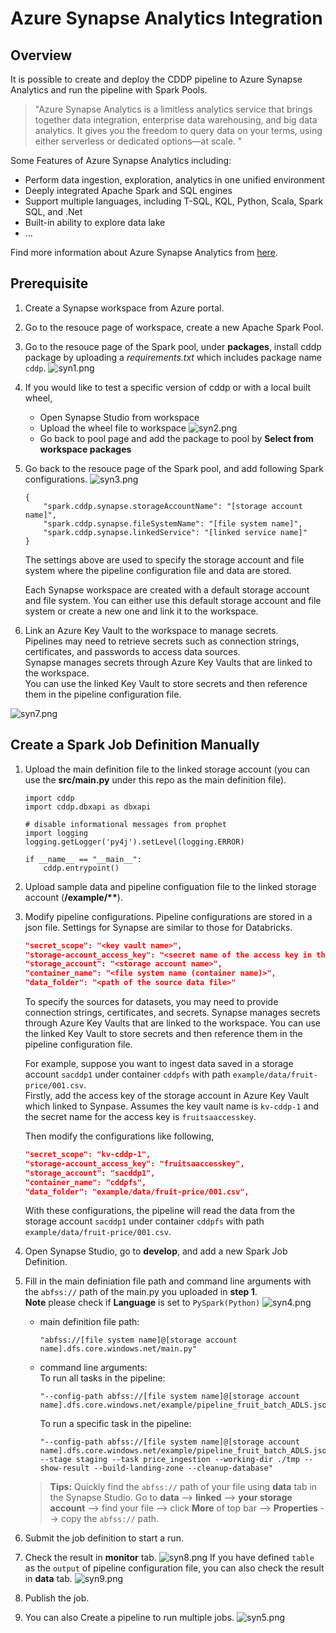 # Azure Synapse Analytics Integration
## Overview 

It is possible to create and deploy the CDDP pipeline to Azure Synapse Analytics and run the pipeline with Spark Pools. 
  
> "Azure Synapse Analytics is a limitless analytics service that brings together data integration, enterprise data warehousing, and big data analytics. It gives you the freedom to query data on your terms, using either serverless or dedicated options—at scale. "  

Some Features of Azure Synapse Analytics including:
- Perform data ingestion, exploration, analytics in one unified environment
- Deeply integrated Apache Spark and SQL engines
- Support multiple languages, including T-SQL, KQL, Python, Scala, Spark SQL, and .Net
- Built-in ability to explore data lake
- ...

Find more information about Azure Synapse Analytics from [here](https://azure.microsoft.com/en-us/products/synapse-analytics/#overview).


## Prerequisite

1. Create a Synapse workspace from Azure portal.
2. Go to the resouce page of workspace, create a new Apache Spark Pool.
3. Go to the resouce page of the Spark pool, under **packages**, install cddp package by uploading a *requirements.txt* which includes package name `cddp`.
![syn1.png](../images/syn1.png)
4. If you would like to test a specific version of cddp or with a local built wheel,  
    - Open Synapse Studio from workspace
    - Upload the wheel file to workspace
    ![syn2.png](../images/syn2.png)
    - Go back to pool page and add the package to pool by **Select from workspace packages**
5. Go back to the resouce page of the Spark pool, and add following Spark configurations.
![syn3.png](../images/syn3.png)
    ```
    {
        "spark.cddp.synapse.storageAccountName": "[storage account name]",
        "spark.cddp.synapse.fileSystemName": "[file system name]",
        "spark.cddp.synapse.linkedService": "[linked service name]"
    }
    ```
    The settings above are used to specify the storage account and file system where the pipeline configuration file and data are stored.  

    Each Synapse workspace are created with a default storage account and file system. You can either use this default storage account and file system or create a new one and link it to the workspace.   
6. Link an Azure Key Vault to the workspace to manage secrets.  
Pipelines may need to retrieve secrets such as connection strings, certificates, and passwords to access data sources.   
Synapse manages secrets through Azure Key Vaults that are linked to the workspace.   
You can use the linked Key Vault to store secrets and then reference them in the pipeline configuration file.  
    
![syn7.png](../images/syn7.png)


## Create a Spark Job Definition Manually

1. Upload the main definition file to the linked storage account (you can use the **src/main.py** under this repo as the main definition file).
    ```
    import cddp
    import cddp.dbxapi as dbxapi

    # disable informational messages from prophet
    import logging
    logging.getLogger('py4j').setLevel(logging.ERROR)

    if __name__ == "__main__":
        cddp.entrypoint()
    ```
2. Upload sample data and pipeline configuation file to the linked storage account (**/example/\*\***).

3. Modify pipeline configurations. Pipeline configurations are stored in a json file. Settings for Synapse are similar to those for Databricks.
    ```json
    "secret_scope": "<key vault name>",
    "storage-account_access_key": "<secret name of the access key in the kv>",
    "storage_account": "<storage account name>",
    "container_name": "<file system name (container name)>",
    "data_folder": "<path of the source data file>"
    ```
    To specify the sources for datasets, you may need to provide connection strings, certificates, and secrets. Synapse manages secrets through Azure Key Vaults that are linked to the workspace. You can use the linked Key Vault to store secrets and then reference them in the pipeline configuration file.  

    For example, suppose you want to ingest data saved in a storage account `sacddp1` under container `cddpfs` with path `example/data/fruit-price/001.csv`.   
    Firstly, add the access key of the storage account in Azure Key Vault which linked to Synpase. Assumes the key vault name is `kv-cddp-1` and the secret name for the access key is `fruitsaaccesskey`.  

    Then modify the configurations like following,
    ```json
    "secret_scope": "kv-cddp-1",
    "storage-account_access_key": "fruitsaaccesskey",
    "storage_account": "sacddp1",
    "container_name": "cddpfs",
    "data_folder": "example/data/fruit-price/001.csv",
    ```

    With these configurations, the pipeline will read the data from the storage account `sacddp1` under container `cddpfs` with path `example/data/fruit-price/001.csv`.


4. Open Synapse Studio, go to **develop**, and add a new Spark Job Definition.
5. Fill in the main definiation file path and command line arguments with the `abfss://` path of the main.py you uploaded in **step 1**.  
**Note** please check if **Language** is set to `PySpark(Python)`
![syn4.png](../images/syn4.png)
    - main definition file path:
        ```
        "abfss://[file system name]@[storage account name].dfs.core.windows.net/main.py"
        ```
    - command line arguments:   
        To run all tasks in the pipeline:
        ```
        "--config-path abfss://[file system name]@[storage account name].dfs.core.windows.net/example/pipeline_fruit_batch_ADLS.json 
        ```
        To run a specific task in the pipeline:
        ```
        "--config-path abfss://[file system name]@[storage account name].dfs.core.windows.net/example/pipeline_fruit_batch_ADLS.json --stage staging --task price_ingestion --working-dir ./tmp --show-result --build-landing-zone --cleanup-database"
        ```
    > **Tips:** Quickly find the `abfss://` path of your file using **data** tab in the Synapse Studio. Go to **data** --> **linked** --> **your storage account** --> find your file --> click **More** of top bar --> **Properties** --> copy the `abfss://` path.
6. Submit the job definition to start a run.
7. Check the result in **monitor** tab.
![syn8.png](../images/syn8.png)
    If you have defined `table` as the `output` of pipeline configuration file, you can also check the result in **data** tab.
![syn9.png](../images/syn9.png)
8. Publish the job.  
9. You can also Create a pipeline to run multiple jobs.
![syn5.png](../images/syn5.png)

